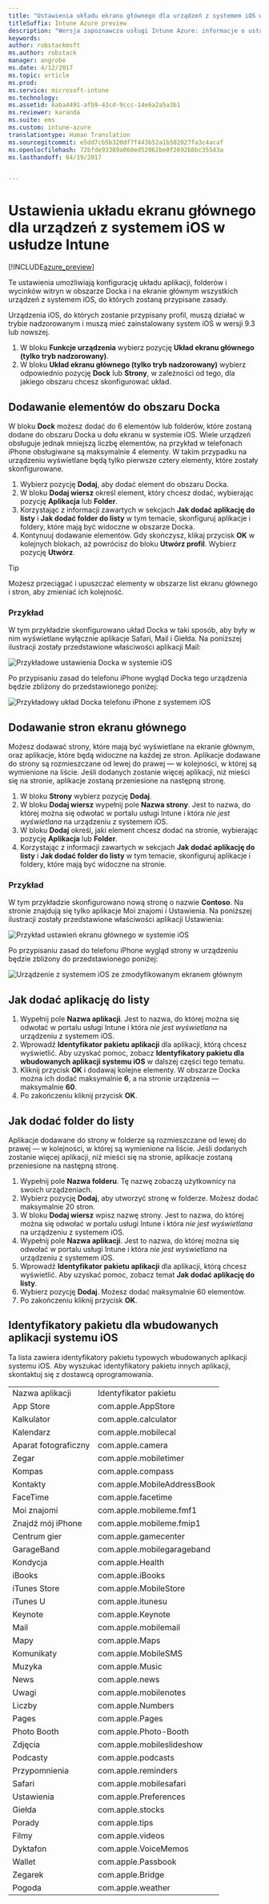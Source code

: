 ```yaml
---
title: "Ustawienia układu ekranu głównego dla urządzeń z systemem iOS w usłudze Intune"
titleSuffix: Intune Azure preview
description: "Wersja zapoznawcza usługi Intune Azure: informacje o ustawieniach pozwalających dostosować ekran główny i obszar Docka w urządzeniach z systemem iOS."
keywords: 
author: robstackmsft
ms.author: robstack
manager: angrobe
ms.date: 4/12/2017
ms.topic: article
ms.prod: 
ms.service: microsoft-intune
ms.technology: 
ms.assetid: 6aba4491-afb9-43cd-9ccc-14e6a2a5a3b1
ms.reviewer: karanda
ms.suite: ems
ms.custom: intune-azure
translationtype: Human Translation
ms.sourcegitcommit: e5dd7cb5b320df7f443b52a1b502027fa3c4acaf
ms.openlocfilehash: 72bfde93389a060ed52062be0f2692b8bc35543a
ms.lasthandoff: 04/19/2017


---
```


# <a name="intune-home-screen-layout-settings-for-ios-devices"></a>Ustawienia układu ekranu głównego dla urządzeń z systemem iOS w usłudze Intune

[!INCLUDE[azure_preview](../includes/azure_preview.md)]

Te ustawienia umożliwiają konfigurację układu aplikacji, folderów i wycinków witryn w obszarze Docka i na ekranie głównym wszystkich urządzeń z systemem iOS, do których zostaną przypisane zasady.

Urządzenia iOS, do których zostanie przypisany profil, muszą działać w trybie nadzorowanym i muszą mieć zainstalowany system iOS w wersji 9.3 lub nowszej.

1. W bloku **Funkcje urządzenia** wybierz pozycję **Układ ekranu głównego (tylko tryb nadzorowany)**.
2. W bloku **Układ ekranu głównego (tylko tryb nadzorowany)** wybierz odpowiednio pozycję **Dock** lub **Strony**, w zależności od tego, dla jakiego obszaru chcesz skonfigurować układ.

## <a name="add-items-to-the-dock"></a>Dodawanie elementów do obszaru Docka

W bloku **Dock** możesz dodać do 6 elementów lub folderów, które zostaną dodane do obszaru Docka u dołu ekranu w systemie iOS. Wiele urządzeń obsługuje jednak mniejszą liczbę elementów, na przykład w telefonach iPhone obsługiwane są maksymalnie 4 elementy. W takim przypadku na urządzeniu wyświetlane będą tylko pierwsze cztery elementy, które zostały skonfigurowane.

1. Wybierz pozycję **Dodaj**, aby dodać element do obszaru Docka.
2. W bloku **Dodaj wiersz** określ element, który chcesz dodać, wybierając pozycję **Aplikacja** lub **Folder**.
3. Korzystając z informacji zawartych w sekcjach **Jak dodać aplikację do listy** i **Jak dodać folder do listy** w tym temacie, skonfiguruj aplikacje i foldery, które mają być widoczne w obszarze Docka.
4. Kontynuuj dodawanie elementów. Gdy skończysz, klikaj przycisk **OK** w kolejnych blokach, aż powrócisz do bloku **Utwórz profil**. Wybierz pozycję **Utwórz**.

>[!TIP]
> Możesz przeciągać i upuszczać elementy w obszarze list ekranu głównego i stron, aby zmieniać ich kolejność. 

### <a name="example"></a>Przykład

W tym przykładzie skonfigurowano układ Docka w taki sposób, aby były w nim wyświetlane wyłącznie aplikacje Safari, Mail i Giełda. Na poniższej ilustracji zostały przedstawione właściwości aplikacji Mail:

![Przykładowe ustawienia Docka w systemie iOS](http://i.imgur.com/FfFiUcP.png)

Po przypisaniu zasad do telefonu iPhone wygląd Docka tego urządzenia będzie zbliżony do przedstawionego poniżej:

![Przykładowy układ Docka telefonu iPhone z systemem iOS](http://i.imgur.com/bAgCe8F.png)

## <a name="add-home-screen-pages"></a>Dodawanie stron ekranu głównego

Możesz dodawać strony, które mają być wyświetlane na ekranie głównym, oraz aplikacje, które będą widoczne na każdej ze stron. Aplikacje dodawane do strony są rozmieszczane od lewej do prawej — w kolejności, w której są wymienione na liście. Jeśli dodanych zostanie więcej aplikacji, niż mieści się na stronie, aplikacje zostaną przeniesione na następną stronę.


1. W bloku **Strony** wybierz pozycję **Dodaj**.
2. W bloku **Dodaj wiersz** wypełnij pole **Nazwa strony**. Jest to nazwa, do której można się odwołać w portalu usługi Intune i która *nie jest wyświetlana* na urządzeniu z systemem iOS.
3. W bloku **Dodaj** określ, jaki element chcesz dodać na stronie, wybierając pozycję **Aplikacja** lub **Folder**.
4. Korzystając z informacji zawartych w sekcjach **Jak dodać aplikację do listy** i **Jak dodać folder do listy** w tym temacie, skonfiguruj aplikacje i foldery, które mają być widoczne na stronie.

### <a name="example"></a>Przykład

W tym przykładzie skonfigurowano nową stronę o nazwie **Contoso**. Na stronie znajdują się tylko aplikacje Moi znajomi i Ustawienia. Na poniższej ilustracji zostały przedstawione właściwości aplikacji Ustawienia:

![Przykład ustawień ekranu głównego w systemie iOS](http://i.imgur.com/Jc2OxyX.png)

Po przypisaniu zasad do telefonu iPhone wygląd strony w urządzeniu będzie zbliżony do przedstawionego poniżej:

![Urządzenie z systemem iOS ze zmodyfikowanym ekranem głównym](http://i.imgur.com/Bd37PHa.png)

## <a name="how-to-add-an-app-to-the-list"></a>Jak dodać aplikację do listy

1. Wypełnij pole **Nazwa aplikacji**. Jest to nazwa, do której można się odwołać w portalu usługi Intune i która *nie jest wyświetlana* na urządzeniu z systemem iOS.
2. Wprowadź **Identyfikator pakietu aplikacji** dla aplikacji, którą chcesz wyświetlić. Aby uzyskać pomoc, zobacz **Identyfikatory pakietu dla wbudowanych aplikacji systemu iOS** w dalszej części tego tematu.
3. Kliknij przycisk **OK** i dodawaj kolejne elementy. W obszarze Docka można ich dodać maksymalnie **6**, a na stronie urządzenia — maksymalnie **60**.
4. Po zakończeniu kliknij przycisk **OK**.

## <a name="how-to-add-a-folder-to-the-list"></a>Jak dodać folder do listy

Aplikacje dodawane do strony w folderze są rozmieszczane od lewej do prawej — w kolejności, w której są wymienione na liście. Jeśli dodanych zostanie więcej aplikacji, niż mieści się na stronie, aplikacje zostaną przeniesione na następną stronę.

1. Wypełnij pole **Nazwa folderu**. Tę nazwę zobaczą użytkownicy na swoich urządzeniach.
2. Wybierz pozycję **Dodaj**, aby utworzyć stronę w folderze. Możesz dodać maksymalnie 20 stron.
3. W bloku **Dodaj wiersz** wpisz nazwę strony. Jest to nazwa, do której można się odwołać w portalu usługi Intune i która *nie jest wyświetlana* na urządzeniu z systemem iOS.
3. Wypełnij pole **Nazwa aplikacji**. Jest to nazwa, do której można się odwołać w portalu usługi Intune i która *nie jest wyświetlana* na urządzeniu z systemem iOS.
2. Wprowadź **Identyfikator pakietu aplikacji** dla aplikacji, którą chcesz wyświetlić. Aby uzyskać pomoc, zobacz temat **Jak dodać aplikację do listy**.
3. Wybierz pozycję **Dodaj**. Możesz dodać maksymalnie 60 elementów.
4. Po zakończeniu kliknij przycisk **OK**.


## <a name="bundle-id-reference-for-built-in-ios-apps"></a>Identyfikatory pakietu dla wbudowanych aplikacji systemu iOS

Ta lista zawiera identyfikatory pakietu typowych wbudowanych aplikacji systemu iOS. Aby wyszukać identyfikatory pakietu innych aplikacji, skontaktuj się z dostawcą oprogramowania. 

|||
|-|-|
|Nazwa aplikacji|Identyfikator pakietu|
|App Store|com.apple.AppStore|
|Kalkulator|com.apple.calculator|
|Kalendarz|com.apple.mobilecal|
|Aparat fotograficzny|com.apple.camera|
|Zegar|com.apple.mobiletimer|
|Kompas|com.apple.compass|
|Kontakty|com.apple.MobileAddressBook|
|FaceTime|com.apple.facetime|
|Moi znajomi|com.apple.mobileme.fmf1|
|Znajdź mój iPhone|com.apple.mobileme.fmip1|
|Centrum gier|com.apple.gamecenter|
|GarageBand|com.apple.mobilegarageband|
|Kondycja|com.apple.Health|
|iBooks|com.apple.iBooks|
|iTunes Store|com.apple.MobileStore|
|iTunes U|com.apple.itunesu|
|Keynote|com.apple.Keynote|
|Mail|com.apple.mobilemail|
|Mapy|com.apple.Maps|
|Komunikaty|com.apple.MobileSMS|
|Muzyka|com.apple.Music|
|News|com.apple.news|
|Uwagi|com.apple.mobilenotes|
|Liczby|com.apple.Numbers|
|Pages|com.apple.Pages|
|Photo Booth|com.apple.Photo-Booth|
|Zdjęcia|com.apple.mobileslideshow|
|Podcasty|com.apple.podcasts|
|Przypomnienia|com.apple.reminders|
|Safari|com.apple.mobilesafari|
|Ustawienia|com.apple.Preferences|
|Giełda|com.apple.stocks|
|Porady|com.apple.tips|
|Filmy|com.apple.videos|
|Dyktafon|com.apple.VoiceMemos|
|Wallet|com.apple.Passbook|
|Zegarek|com.apple.Bridge|
|Pogoda|com.apple.weather|


